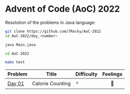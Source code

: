 # Advent of Code (AoC) 2022

Resolution of the problems in Java language:

```bash
git clone https://github.com/7Rocky/AoC-2022
cd AoC-2022/day_<number>

java Main.java
```

```bash
cd AoC-2022

make test
```

| Problem          | Title            | Difficulty                     | Feelings         |
| ---------------- | ---------------- | ------------------------------ |:----------------:|
| [Day 01](day_01) | Calorie Counting | :star:                         | :shrug:          |
